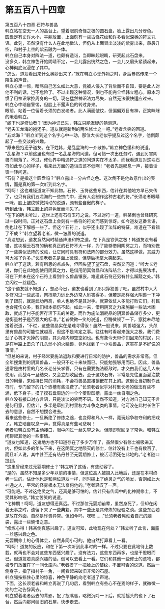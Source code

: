 # 第五百八十四章

第五百八十四章 石符与兽晶\
韩立站在空无一人的高台上，望着眼前奇怪之极的圆石盘，脸上露出几分讶色。\
圆盘足有丈许大小，平躺放置，上面刻有一些古怪花纹和许多看似深奥的符文咒语。此刻，虽然没有什么人在此地做法，但仍从上面冒出淡淡的紫雾出来，袅袅升空，和村子上空的紫云融为一体。\
韩立自己本身对阵法一道，也颇有造诣，当即眯起眼睛，研究起此石盘来。\
没多久，韩立神色开始阴晴不定，一会儿露出恍然之色，一会儿又眉头紧锁起来，心神彻底沉浸在了其中。\
“怎么，道友看出来什么奥妙出来了。”就在韩立心无外物之时，身后蓦然传来一个陌生的声音。\
韩立心里一惊，暗骂自己怎么如此大意，竟被人侵入了背后而不自知，要是此人对他不利的话，岂不危险了。不过出现这种情况，倒也不能完全怪韩立粗心。原本习惯了用神识掌控周身的一切，现在猛然神识法力尽失，自然无法很快适应过来。\
韩立心中暗自警惕，但脸上不露声色的转过身来。\
眼前，站着一位留着长须的白发老者。此人满面皱纹，但偏偏双目有神，正笑眯眯的瞅着韩立。\
“阁下也是修仙者？”因为神识已失，韩立只能迟疑的猜测道。\
“老夫五龙海的抱还子。道友就是新到的两名修士之一吧。”老者含笑的回道。\
“五龙海？”韩立听到这个名字心中一动，那位大长老似乎提及过这个名字，他倒颇起了一些交淡的兴趣。\
“原来是抱还子道友。在下姓韩，是乱星海的一介散修。”韩立神色缓和的说道。\
“乱星海？以前这里也有过一名乱星海的同道，但可惜一次出任务时，遇到厉害阴兽而陨落了。不过，修仙界中精通符之道的同道实在不太多，而我看道友对这块石符如此专心的样子，看来此方面的造诣应该不低啊！”老者先是叹息一声，接着话锋一转问道。\
“石符？是指这个圆盘吗？”韩立露出一分古怪之色。这次倒不是他故意作出的表情，而是真的第一次听到此名字。\
“呵呵！这也难怪道友不知此物。石符、玉符这些东西，估计在其他地方早已失传了，也只有我们五龙海的一些宗门中，还有人会制作这种古老的符。”长须老者眼睛一眯，脸上皱纹微微抖动的说道，颇有些自傲的样子。\
听到此话，韩立脸上的异色反而消失了。\
“在下的确未听过，这世上还有石符玉符之说，不过对符一道，韩某倒也曾经研究过一段时间，正对这石盘上会刻有一些符的符文而感到惊讶。如今道友这番言语，倒也让在下解惑一些了。但这个石符上，似乎还出现了法阵的特征，难道在下看错了不成？”韩立望着老者，微一皱眉的说道。\
“真没想到，道友竟然同时精通阵法和符之道，在下真是钦佩之极！韩道友没有看错，这块檀云石符的确和真正的石符不大一样，为了能够借用阴冥之力，而特别做了一些类似法阵的改动，让它同时具有符和法阵的部分效力。虽然这样做，其威力可大减了许多。”长须老者先是面上微惊，但随后抚掌大笑起来。\
韩立听了这话，若有所思的点点头，但回头望了望石盘，突然又问道：“听大长老说，你们在此地能使用阴冥之力，是借用阴冥兽晶和法阵结合，才得以施展法术，可在下并未在这个石符上看到什么兽晶镶嵌。难道此石符还另有什么蹊跷之处。”韩立闪过一丝疑色。\
“这个道友就不知道了。想必今日，道友也看到了那只狰狡兽了吧。虽然村中人大多修习过一些武技，肉搏能力远比外边常人厉害得多，但若是那样强大阴兽一下冲到了跟前，就是武功再高，单人也绝不是其对手。就算依仗人多能打败它们，村民也会死伤众多，我们根本损伤不起。如此一来，借用阴冥之力来施展一些法术困敌，就成了村子能否存活下去的关键。而作为施法消耗品的阴冥兽晶储存多少，更是衡量村子是否强大的标准。”老者微微一笑的说道，但稍微顿了一下，意犹未尽地接着说道，“不过，这些兽晶实在是难寻得很！虽然一般说来，阴兽越强大，头颅里有兽晶的可能性就越高，但这不是肯定之事。往往有时看起来强大之极，我们费劲了心机才灭掉的阴兽，其头颅内却空空如也。也有象今天带你们回来的村民，只是在半路上击杀了几头弱小的火鳞兽，竟也找到了一小块兽晶，这实在是不好说的事情。”\
“但总的来说，村子经常要施法退敌和要进行日常的防护，兽晶的需求非常高。但全年搜集到的阴冥兽晶，一般只不过十来块而已。只能勉强够用而已。因此，兽晶通常是由村里的几名长老分头掌管，只有在需要施法驱敌时，才交由我们这几人来使用。而战斗一旦结束，又会立刻收回去。至于这块石符，平常是先往里面灌注数日的用量，来维持日常的消耗，不会将兽晶直接镶嵌在其上的。这倒让当初制作此符时，专门留下的几个嵌槽有些浪费了。”长须老者似乎对村里长老的做法有些不满，低下身子，摸了摸石盘周边的一个个菱形凹槽，露出一丝自嘲之色。\
韩立没有接口对方言语，只是淡淡的笑而不语。虽然不知道，对方对自己知无不言是何用意，但估计，多半是牵扯到村里权力斗争之类的事情，他可没在此村长住下去的意思，自然不想搅合进去。\
看来这些修士，一旦断绝了修炼之途，也变得和凡人一样，竟玩起争权夺利的把戏了。韩立暗自叹息一声，觉得真是有些可悲啊！\
老者见韩立没有主动接口，眼中闪过一丝失望之色，但随即就回复了常色，和韩立闲聊起其他的一些事情。\
“道友也知道，这鬼地方也不知道存在了多少万年了，虽然很少有修士被吸进其内，但如此多的年头下来，在这阴冥之地陨灭的修士，估计没有上千也有数百了。而且听人说，其中甚至还有结丹甚至元婴期修士，被活活困死在此地的。”老者随口提到。\
“这里曾经来过元婴期修士？”韩立听了这话，有些动容了。\
“是的。虽然不知是多少年以前的事情，但这位高人被摄入此地后，还是在本村终老一生的。估计他也是和两位道友一样，同时碰上了绝灵之气的喷发，否则如此大神通之人，平常的怪雾根本无法奈何他的。”老者轻叹了一声。\
“可能吧。不过这绝灵之气，还真是够可怕的，估计只有传闻中的化神期修士，不受其影响吧。”韩立苦笑的说道。\
“化神期！呵呵，道友想得还真远。不过那位元婴期前辈，虽然身死了，但却在闲着无事之时，遗留下来了一些典籍，其中一些还是其修炼的经验之谈。这些东西若是放在外面，自然是珍贵异常。但如今吗，嘿嘿……”长须老者晃动着自己的脑袋，露出一些惋惜之意。\
“修炼心得！韩某倒真感兴趣了。道友可知，此物现在何处？”韩立听了此言，面露一丝感兴趣之色。\
元婴期修士的心得体会，自然非同小可的。他自然打算看上一看。\
“呵呵！道友的反应，和在下第一次听到此事时的一样。不过只要在此地待上数载，就再也不会对这些东西感兴趣了。没有法力，这些东西再多，也是干瞪眼而已。但道友若真感兴趣的话，倒可以去看上一看。它们和其他一些修士的遗物，都被专门放置在了一间仓库内。”老者摸了一把脸上的皱纹，不置可否的说道。然后一侧身子，指了指村子一角，一间看起来破旧非常的石屋。\
韩立强按捺住心里的惊喜，神色平静的向老者道了声谢。\
下面，这长须老者和韩立再说了几句后，看到韩立有些心不在焉的样子，就微微一笑的主动告辞离去。\
韩立望着老者远去的背影，抿了抿嘴唇，略微沉吟一下后，就摇摇头的也下了石台，然后向那间破旧的石屋，快步走去。
